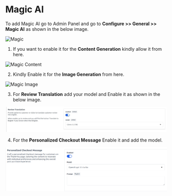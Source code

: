 # Magic AI

To add Magic AI go to Admin Panel and go to **Configure >> General >> Magic AI** as shown in the below image.

![Magic](../../assets/2.2.0/images/configure/magic.png)

1. If you want to enable it for the **Content Generation** kindly allow it from here.

![Magic Content](../../assets/2.2.0/images/configure/content.png)

2. Kindly Enable it for the **Image Generation** from here.

![Magic Image](../../assets/2.2.0/images/configure/imageMagic.png)

3. For **Review Translation** add your model and Enable it as shown in the below image.

![Magic Review](../../assets/2.2.0/images/configure/reviewMagic.png)

4. For the **Personalized Checkout Message** Enable it and add the model.

![Magic Personalized Checkout](../../assets/2.2.0/images/configure/personalizedCheckout.png)
